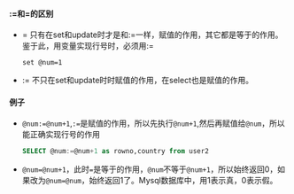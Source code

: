 #### :=和=的区别
* = 只有在set和update时才是和:=一样，赋值的作用，其它都是等于的作用。鉴于此，用变量实现行号时，必须用:=

  `set @num=1`
* := 不只在set和update时时赋值的作用，在select也是赋值的作用。
#### 例子
* `@num:=@num+1`,`:=`是赋值的作用，所以先执行`@num+1`,然后再赋值给`@num`，所以能正确实现行号的作用
  ```sql
  SELECT @num:=@num+1 as rowno,country from user2
  ```
* `@num=@num+1`，此时`=`是等于的作用，`@num`不等于`@num+1`，所以始终返回0，如果改为`@num=@num`，始终返回1了。Mysql数据库中，用1表示真，0表示假。
